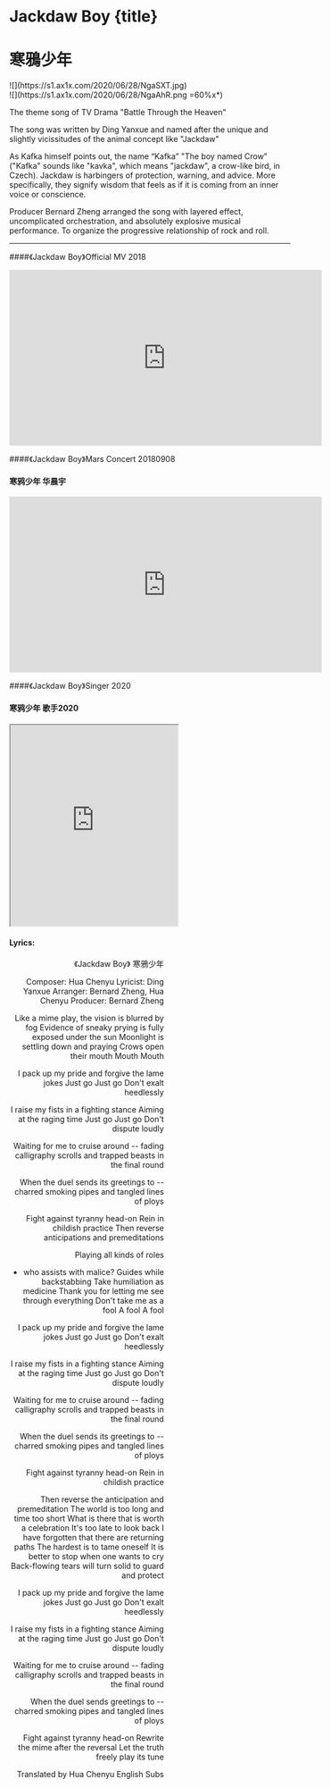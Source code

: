 # Jackdaw Boy {title}
# 寒鴉少年
<div class="background" markdown="1">
![](https://s1.ax1x.com/2020/06/28/NgaSXT.jpg)
</div>

<div class="center shadow" markdown="1">
![](https://s1.ax1x.com/2020/06/28/NgaAhR.png =60%x*)
</div>

The theme song of TV Drama "Battle Through the Heaven"

The song was written by Ding Yanxue and named after the unique and slightly vicissitudes of the animal concept like "Jackdaw"

As Kafka himself points out, the name “Kafka” "The boy named Crow" ("Kafka" sounds like "kavka", which means "jackdaw", a crow-like bird, in Czech). Jackdaw is harbingers of protection, warning, and advice. More specifically, they signify wisdom that feels as if it is coming from an inner voice or conscience.

Producer Bernard Zheng arranged the song with layered effect, uncomplicated orchestration, and absolutely explosive musical performance. To organize the progressive relationship of rock and roll.

---------------------------------

####《Jackdaw Boy》Official MV 2018

<iframe src="https://www.facebook.com/plugins/video.php?href=https%3A%2F%2Fwww.facebook.com%2FHuamazing%2Fvideos%2F545321775944961%2F&show_text=0&width=560" width="560" height="315" style="border:none;overflow:hidden" scrolling="no" frameborder="0" allowTransparency="true" allowFullScreen="true"></iframe>

####《Jackdaw Boy》Mars Concert 20180908
#### 寒鸦少年 华晨宇 

<iframe width="560" height="315" src="https://www.youtube.com/embed/vUFcqzDsVTI" frameborder="0" allow="accelerometer; autoplay; encrypted-media; gyroscope; picture-in-picture" allowfullscreen></iframe>

####《Jackdaw Boy》Singer 2020
#### 寒鸦少年 歌手2020

<iframe allowfullscreen height=360 src="https://rio6.github.io/Subtube?v=EgD10P0qmbg&subtitle-English=https://dl.dropboxusercontent.com/s/0tk4hi247wgx0o8/Singer2020%20EP1%20Jackdaw%20Boy.srt"></iframe>

#### Lyrics:
<div class="box">
<div class="lyrics" style="width: 55%; text-align: right">
《Jackdaw Boy》
    寒鴉少年  
   
Composer: Hua Chenyu
Lyricist: Ding Yanxue
Arranger: Bernard Zheng, Hua Chenyu
Producer: Bernard Zheng

Like a mime play, the vision is blurred by fog
Evidence of sneaky prying
is fully exposed under the sun
Moonlight is settling down and praying
Crows open their mouth
Mouth Mouth

I pack up my pride and forgive the lame jokes
Just go Just go
Don't exalt heedlessly

I raise my fists in a fighting stance
Aiming at the raging time
Just go Just go
Don't dispute loudly

Waiting for me to cruise around --
fading calligraphy scrolls and
trapped beasts in the final round

When the duel sends its greetings to --
charred smoking pipes and tangled lines of ploys

Fight against tyranny head-on
Rein in childish practice
Then reverse anticipations and premeditations

Playing all kinds of roles
- who assists with malice?
Guides while backstabbing
Take humiliation as medicine
Thank you for letting me see through everything
Don't take me as a fool
A fool A fool

I pack up my pride and forgive the lame jokes
Just go Just go
Don't exalt heedlessly

I raise my fists in a fighting stance
Aiming at the raging time
Just go Just go
Don't dispute loudly

Waiting for me to cruise around --
fading calligraphy scrolls and
trapped beasts in the final round

When the duel sends its greetings to --
charred smoking pipes and tangled lines of ploys

Fight against tyranny head-on
Rein in childish practice

Then reverse the anticipation and premeditation
The world is too long and time too short
What is there that is worth a celebration
It's too late to look back
I have forgotten that there are returning paths
The hardest is to tame oneself
It is better to stop when one wants to cry
Back-flowing tears will turn solid
to guard and protect

I pack up my pride and forgive the lame jokes
Just go Just go
Don't exalt heedlessly

I raise my fists in a fighting stance
Aiming at the raging time
Just go Just go
Don't dispute loudly

Waiting for me to cruise around --
fading calligraphy scrolls and
trapped beasts in the final round

When the duel sends greetings to --
charred smoking pipes and
tangled lines of ploys

Fight against tyranny head-on
Rewrite the mime after the reversal
Let the truth freely play its tune

Translated by Hua Chenyu English Subs
</div>